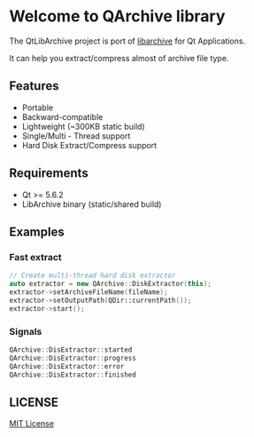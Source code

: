 # Welcome to QArchive library

The QtLibArchive project is port of [libarchive](https://github.com/libarchive/libarchive) for Qt Applications.

It can help you extract/compress almost of archive file type.

## Features

- Portable
- Backward-compatible
- Lightweight (~300KB static build)
- Single/Multi - Thread support
- Hard Disk Extract/Compress support

## Requirements

- Qt >= 5.6.2
- LibArchive binary (static/shared build)

## Examples

### Fast extract

```cpp
// Create multi-thread hard disk extractor
auto extractor = new QArchive::DiskExtractor(this);
extractor->setArchiveFileName(fileName);
extractor->setOutputPath(QDir::currentPath());
extractor->start();
```

### Signals

```cpp
QArchive::DisExtractor::started
QArchive::DisExtractor::progress
QArchive::DisExtractor::error
QArchive::DisExtractor::finished
```

## LICENSE

[MIT License](https://github.com/HadesD/QtLibArchive/blob/master/LICENSE)

